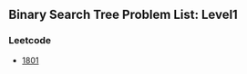 ## Binary Search Tree Problem List: Level1


### Leetcode
- [1801](/data_structure/binary_search_tree/l1-lc-1801)



